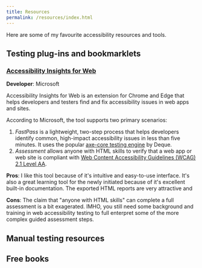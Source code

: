 ```yaml
---
title: Resources
permalink: /resources/index.html
---
```

Here are some of my favourite accessibility resources and tools.

## Testing plug-ins and bookmarklets

### [Accessibility Insights for Web](https://accessibilityinsights.io/docs/en/web/overview/)

**Developer**: Microsoft

Accessibility Insights for Web is an extension for Chrome and Edge that helps developers and testers find and fix accessibility issues in web apps and sites.

According to Microsoft, the tool supports two primary scenarios:

1. *FastPass* is a lightweight, two-step process that helps developers identify common, high-impact accessibility issues in less than five minutes. It uses the popular [axe-core testing engine](https://github.com/dequelabs/axe-core) by Deque. 
2. *Assessment* allows anyone with HTML skills to verify that a web app or web site is compliant with [Web Content Accessibility Guidelines (WCAG) 2.1 Level AA](https://www.w3.org/WAI/WCAG21/quickref/?versions=2.1&levels=aaa).

**Pros**: I like this tool because of it's intuitive and easy-to-use interface. It's also a great learning tool for the newly initiated because of it's excellent built-in documentation. The exported HTML reports are very attractive and 

**Cons**: The claim that "anyone with HTML skills" can complete a full assessment is a bit exagerated. IMHO, you still need some background and training in web accessibility testing to full enterpret some of the more complex guided assessment steps.

## Manual testing resources

## Free books